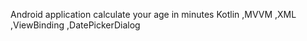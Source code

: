 Android application calculate your age in minutes 
Kotlin ,MVVM ,XML ,ViewBinding ,DatePickerDialog
